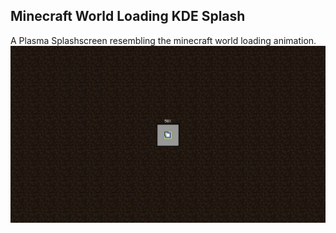 ## Minecraft World Loading KDE Splash
A Plasma Splashscreen resembling the minecraft world loading animation.
![Splash Screen Preview](./contents/previews/splash.png)
